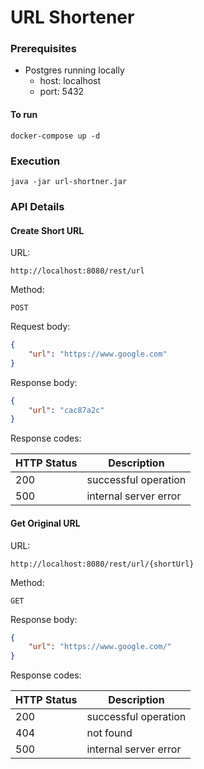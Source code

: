 # URL Shortener

### Prerequisites
* Postgres running locally
  * host: localhost
  * port: 5432
#### To run

````
docker-compose up -d
````

### Execution

```
java -jar url-shortner.jar
```

### API Details
#### Create Short URL
URL:

`http://localhost:8080/rest/url`

Method:

````
POST
````
Request body:
```JSON
{
    "url": "https://www.google.com"
}
```
Response body:
```JSON
{
    "url": "cac87a2c"
}
```
Response codes:

| HTTP Status | Description           |
|-------------|-----------------------|
| 200         | successful operation  |
| 500         | internal server error |

#### Get Original URL
URL:

`http://localhost:8080/rest/url/{shortUrl}`

Method:
````
GET
````

Response body:
```JSON
{
    "url": "https://www.google.com/"
}
```
Response codes:

| HTTP Status | Description           |
|-------------|-----------------------|
| 200         | successful operation  |
| 404         | not found             |
| 500         | internal server error |
